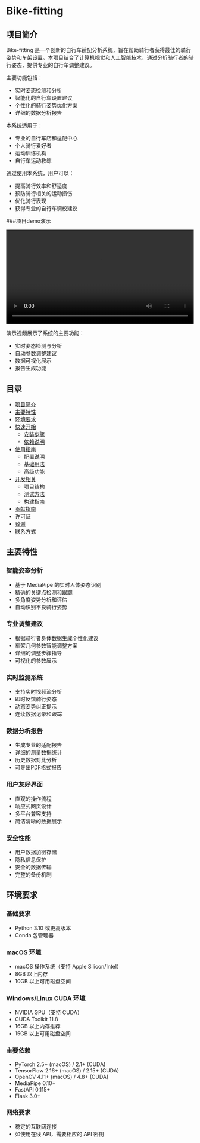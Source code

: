 # Bike-fitting

## 项目简介

Bike-fitting 是一个创新的自行车适配分析系统，旨在帮助骑行者获得最佳的骑行姿势和车架设置。本项目结合了计算机视觉和人工智能技术，通过分析骑行者的骑行姿态，提供专业的自行车调整建议。

主要功能包括：
- 实时姿态检测和分析
- 智能化的自行车设置建议
- 个性化的骑行姿势优化方案
- 详细的数据分析报告

本系统适用于：
- 专业的自行车店和适配中心
- 个人骑行爱好者
- 运动训练机构
- 自行车运动教练

通过使用本系统，用户可以：
- 提高骑行效率和舒适度
- 预防骑行相关的运动损伤
- 优化骑行表现
- 获得专业的自行车调校建议
  
###项目demo演示

<video width="100%" controls>
  <source src="https://user-images.githubusercontent.com/your-user-id/bike-fitting/assets/demo.mp4" type="video/mp4">
  您的浏览器不支持视频标签。
</video>

演示视频展示了系统的主要功能：
- 实时姿态检测与分析
- 自动参数调整建议
- 数据可视化展示
- 报告生成功能

## 目录
- [项目简介](#项目简介)
- [主要特性](#主要特性)
- [环境要求](#环境要求)
- [快速开始](#快速开始)
  - [安装步骤](#安装步骤)
  - [依赖说明](#依赖说明)
- [使用指南](#使用指南)
  - [配置说明](#配置说明)
  - [基础用法](#基础用法)
  - [高级功能](#高级功能)
- [开发相关](#开发相关)
  - [项目结构](#项目结构)
  - [测试方法](#测试方法)
  - [构建指南](#构建指南)
- [贡献指南](#贡献指南)
- [许可证](#许可证)
- [致谢](#致谢)
- [联系方式](#联系方式)

## 主要特性

### 智能姿态分析
- 基于 MediaPipe 的实时人体姿态识别
- 精确的关键点检测和跟踪
- 多角度姿势分析和评估
- 自动识别不良骑行姿势

### 专业调整建议
- 根据骑行者身体数据生成个性化建议
- 车架几何参数智能调整方案
- 详细的调整步骤指导
- 可视化的参数展示

### 实时监测系统
- 支持实时视频流分析
- 即时反馈骑行姿态
- 动态姿势纠正提示
- 连续数据记录和跟踪

### 数据分析报告
- 生成专业的适配报告
- 详细的测量数据统计
- 历史数据对比分析
- 可导出PDF格式报告

### 用户友好界面
- 直观的操作流程
- 响应式网页设计
- 多平台兼容支持
- 简洁清晰的数据展示

### 安全性能
- 用户数据加密存储
- 隐私信息保护
- 安全的数据传输
- 完整的备份机制

## 环境要求

### 基础要求
- Python 3.10 或更高版本
- Conda 包管理器

### macOS 环境
- macOS 操作系统（支持 Apple Silicon/Intel）
- 8GB 以上内存
- 10GB 以上可用磁盘空间

### Windows/Linux CUDA 环境
- NVIDIA GPU（支持 CUDA）
- CUDA Toolkit 11.8
- 16GB 以上内存推荐
- 15GB 以上可用磁盘空间

### 主要依赖
- PyTorch 2.5+ (macOS) / 2.1+ (CUDA)
- TensorFlow 2.16+ (macOS) / 2.15+ (CUDA)
- OpenCV 4.11+ (macOS) / 4.8+ (CUDA)
- MediaPipe 0.10+
- FastAPI 0.115+
- Flask 3.0+

### 网络要求
- 稳定的互联网连接
- 如使用在线 API，需要相应的 API 密钥



